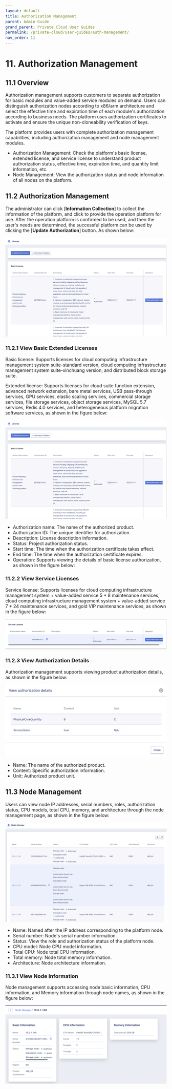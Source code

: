 ```yaml
---
layout: default
title: Authorization Management
parent: Admin Guide
grand_parent: Private Cloud User Guides
permalink: /private-cloud/user-guides/auth-management/
nav_order: 11
---
```

# 11. Authorization Management

## 11.1 Overview

Authorization management supports customers to separate authorization for basic modules and value-added service modules on demand. Users can distinguish authorization nodes according to x86/arm architecture and select the effective time and expiration time of each module's authorization according to business needs. The platform uses authorization certificates to activate and ensure the unique non-cloneability verification of keys.

The platform provides users with complete authorization management capabilities, including authorization management and node management modules.

- Authorization Management: Check the platform's basic license, extended license, and service license to understand product authorization status, effective time, expiration time, and quantity limit information, etc.
- Node Management: View the authorization status and node information of all nodes on the platform.

## 11.2 Authorization Management

The administrator can click [**Information Collection**] to collect the information of the platform, and click to provide the operation platform for use. After the operation platform is confirmed to be used, and then the user's needs are determined, the successful platform can be used by clicking the [**Update Authorization**] button. As shown below:

![order](/assets/images/adminguide/license.png)

### 11.2.1 View Basic Extended Licenses

Basic license: Supports licenses for cloud computing infrastructure management system suite-standard version, cloud computing infrastructure management system suite-xinchuang version, and distributed block storage suite.

Extended license: Supports licenses for cloud suite function extension, advanced network extension, bare metal services, USB pass-through services, GPU services, elastic scaling services, commercial storage services, file storage services, object storage services, MySQL 5.7 services, Redis 4.0 services, and heterogeneous platform migration software services, as shown in the figure below:

![order](/assets/images/adminguide/license.png)

- Authorization name: The name of the authorized product.
- Authorization ID: The unique identifier for authorization.
- Description: License description information.
- Status: Project authorization status.
- Start time: The time when the authorization certificate takes effect.
- End time: The time when the authorization certificate expires.
- Operation: Supports viewing the details of basic license authorization, as shown in the figure below:

### 11.2.2 View Service Licenses

Service license: Supports licenses for cloud computing infrastructure management system + value-added service 5 * 8 maintenance services, cloud computing infrastructure management system + value-added service 7 * 24 maintenance services, and gold VIP maintenance services, as shown in the figure below:

![order](/assets/images/adminguide/service.png)

### 11.2.3 View Authorization Details

Authorization management supports viewing product authorization details, as shown in the figure below:

![order](/assets/images/adminguide/licensedetail.png)

- Name: The name of the authorized product.
- Content: Specific authorization information.
- Unit: Authorized product unit.

## 11.3 Node Management

Users can view node IP addresses, serial numbers, roles, authorization status, CPU models, total CPU, memory, and architecture through the node management page, as shown in the figure below:

![order](/assets/images/adminguide/nodeset.png)

- Name: Named after the IP address corresponding to the platform node.
- Serial number: Node's serial number information.
- Status: View the role and authorization status of the platform node.
- CPU model: Node CPU model information.
- Total CPU: Node total CPU information.
- Total memory: Node total memory information.
- Architecture: Node architecture information.

### 11.3.1 View Node Information

Node management supports accessing node basic information, CPU information, and Memory information through node names, as shown in the figure below:

![order](/assets/images/adminguide/node.png)







